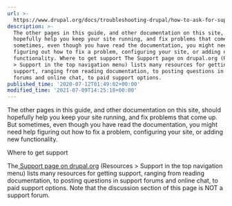 ```yaml
---
url: >-
  https://www.drupal.org/docs/troubleshooting-drupal/how-to-ask-for-support-from-the-drupal-community
description: >-
  The other pages in this guide, and other documentation on this site, should
  hopefully help you keep your site running, and fix problems that come up. But
  sometimes, even though you have read the documentation, you might need help
  figuring out how to fix a problem, configuring your site, or adding new
  functionality. Where to get support The Support page on drupal.org (Resources
  > Support in the top navigation menu) lists many resources for getting
  support, ranging from reading documentation, to posting questions in support
  forums and online chat, to paid support options.
published_time: '2020-07-12T01:49:02+00:00'
modified_time: '2021-07-09T14:25:18+00:00'
---
```

The other pages in this guide, and other documentation on this site, should hopefully help you keep your site running, and fix problems that come up. But sometimes, even though you have read the documentation, you might need help figuring out how to fix a problem, configuring your site, or adding new functionality.

Where to get support

The[ Support page on drupal.org](https://www.drupal.org/support) (Resources > Support in the top navigation menu) lists many resources for getting support, ranging from reading documentation, to posting questions in support forums and online chat, to paid support options. Note that the discussion section of this page is NOT a support forum.